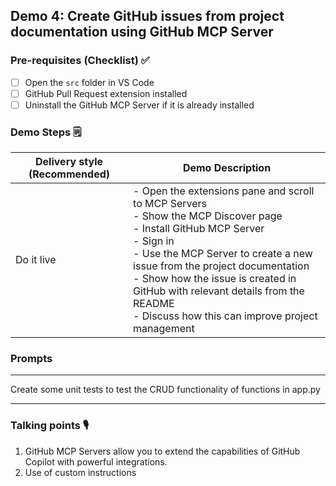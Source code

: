 ## Demo 4: Create GitHub issues from project documentation using GitHub MCP Server

### Pre-requisites (Checklist) ✅

- [ ] Open the `src` folder in VS Code
- [ ] GitHub Pull Request extension installed
- [ ] Uninstall the GitHub MCP Server if it is already installed

### Demo Steps 🗒   

Delivery style (Recommended) | Demo Description
--------------|-------------
Do it live | - Open the extensions pane and scroll to MCP Servers <br> - Show the MCP Discover page <br> - Install GitHub MCP Server <br> - Sign in <br> - Use the MCP Server to create a new issue from the project documentation <br> - Show how the issue is created in GitHub with relevant details from the README <br> - Discuss how this can improve project management 

### Prompts

*********
Create some unit tests to test the CRUD functionality of functions in app.py
*********

### Talking points 🎙
1. GitHub MCP Servers allow you to extend the capabilities of GitHub Copilot with powerful integrations.
2. Use of custom instructions
